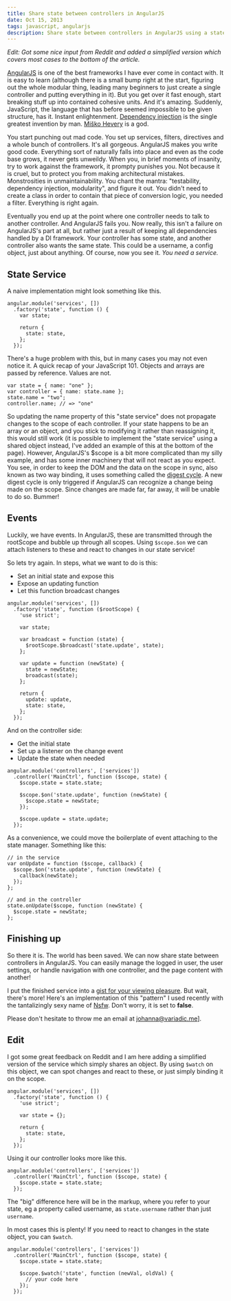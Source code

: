 ```yaml
---
title: Share state between controllers in AngularJS
date: Oct 15, 2013
tags: javascript, angularjs
description: Share state between controllers in AngularJS using a state service. 
---
```


_Edit: Got some nice input from Reddit and added a simplified version which covers most cases to the bottom of the article._

[AngularJS][angularjs] is one of the best frameworks I have ever come in contact with. It is easy to learn (although there is a small bump right at the start, figuring out the whole modular thing, leading many beginners to just create a single controller and putting everything in it). But you get over it fast enough, start breaking stuff up into contained cohesive units. And it's amazing. Suddenly, JavaScript, the language that has before seemed impossible to be given structure, has it. Instant enlightenment. [Dependency injection][di] is the single greatest invention by man. [Miško Hevery][misko] is a god.

You start punching out mad code. You set up services, filters, directives and a whole bunch of controllers. It's all gorgeous. AngularJS makes you write good code. Everything sort of naturally falls into place and even as the code base grows, it never gets unweildy. When you, in brief moments of insanity, try to work against the framework, it prompty punishes you. Not because it is cruel, but to protect you from making architectural mistakes. Monstrosities in unmaintainability. You chant the mantra: "testability, dependency injection, modularity", and figure it out. You didn't need to create a class in order to contain that piece of conversion logic, you needed a filter. Everything is right again.

Eventually you end up at the point where one controller needs to talk to another controller. And AngularJS fails you. Now really, this isn't a failure on AngularJS's part at all, but rather just a result of keeping all dependencies handled by a DI framework. Your controller has some state, and another controller also wants the same state. This could be a username, a config object, just about anything. Of course, now you see it. _You need a service._

## State Service

A naive implementation might look something like this. 

~~~~~{.javascript}
angular.module('services', [])
  .factory('state', function () {
    var state;

    return {
      state: state,
    };
  });
~~~~~

There's a huge problem with this, but in many cases you may not even notice it. A quick recap of your JavaScript 101. Objects and arrays are passed by reference. Values are not.

~~~~~{.javascript}
var state = { name: "one" };
var controller = { name: state.name };
state.name = "two";
controller.name; // => "one"
~~~~~

So updating the name property of this "state service" does not propagate changes to the scope of each controller. If your state happens to be an array or an object, and you stick to modifying it rather than reassigning it, this would still work (it is possible to implement the "state service" using a shared object instead, I've added an example of this at the bottom of the page). However, AngularJS's $scope is a bit more complicated than my silly example, and has some inner machinery that will not react as you expect. You see, in order to keep the DOM and the data on the scope in sync, also known as two way binding, it uses something called the [digest cycle][concepts]. A new digest cycle is only triggered if AngularJS can recognize a change being made on the scope. Since changes are made far, far away, it will be unable to do so. Bummer!

## Events

Luckily, we have events. In AngularJS, these are transmitted through the rootScope and bubble up through all scopes. Using `$scope.$on` we can attach listeners to these and react to changes in our state service!

So lets try again. In steps, what we want to do is this:

* Set an initial state and expose this
* Expose an updating function
* Let this function broadcast changes

~~~~~{.javascript}
angular.module('services', [])
  .factory('state', function ($rootScope) {
    'use strict';

    var state;

    var broadcast = function (state) {
      $rootScope.$broadcast('state.update', state);
    };

    var update = function (newState) {
      state = newState;
      broadcast(state);
    };
    
    return {
      update: update,
      state: state,
    };
  });
~~~~~

And on the controller side:

* Get the initial state
* Set up a listener on the change event
* Update the state when needed

~~~~~{.javascript}
angular.module('controllers', ['services'])
  .controller('MainCtrl', function ($scope, state) {
    $scope.state = state.state;
    
    $scope.$on('state.update', function (newState) {
      $scope.state = newState;
    });
    
    $scope.update = state.update;
  });
~~~~~

As a convenience, we could move the boilerplate of event attaching to the state manager. Something like this:

~~~~~{.javascript}
// in the service
var onUpdate = function ($scope, callback) {
  $scope.$on('state.update', function (newState) {
    callback(newState);
  });
};

// and in the controller
state.onUpdate($scope, function (newState) {
  $scope.state = newState;
};
~~~~~

## Finishing up

So there it is. The world has been saved. We can now share state between controllers in AngularJS. You can easily manage the logged in user, the user settings, or handle navigation with one controller, and the page content with another!

I put the finished service into a [gist for your viewing pleasure][gist]. But wait, there's more! Here's an implementation of this "pattern" I used recently with the tantalizingly sexy name of [Nsfw][nsfw]. Don't worry, it is set to __false__.

Please don't hesitate to throw me an email at <johanna@variadic.me>].

## Edit

I got some great feedback on Reddit and I am here adding a simplified version of the service which simply shares an object. By using `$watch` on this object, we can spot changes and react to these, or just simply binding it on the scope.

~~~~~{.javascript}
angular.module('services', [])
  .factory('state', function () {
    'use strict';

    var state = {};
    
    return {
      state: state,
    };
  });
~~~~~

Using it our controller looks more like this.

~~~~~{.javascript}
angular.module('controllers', ['services'])
  .controller('MainCtrl', function ($scope, state) {
    $scope.state = state.state;
  });
~~~~~

The "big" difference here will be in the markup, where you refer to your state, eg a property called username, as `state.username` rather than just `username`.

In most cases this is plenty! If you need to react to changes in the state object, you can `$watch`.

~~~~~{.javascript}
angular.module('controllers', ['services'])
  .controller('MainCtrl', function ($scope, state) {
    $scope.state = state.state;

    $scope.$watch('state', function (newVal, oldVal) {
      // your code here
    });
  });
~~~~~

[angularjs]: http://angularjs.org/
[di]: http://docs.angularjs.org/guide/di
[misko]: https://twitter.com/mhevery
[concepts]: http://docs.angularjs.org/guide/concepts
[gist]: https://gist.github.com/yuhama/6989249
[nsfw]: https://gist.github.com/yuhama/6989424
